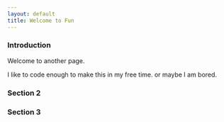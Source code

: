 ```yaml
---
layout: default
title: Welcome to Fun
---
```


<link rel="stylesheet" href="assets/css/style.css">


### Introduction
Welcome to another page.

<div class="code-box">
    <p>I like to code enough to make this in my free time. or maybe I am bored.</p>
</div>


### Section 2



### Section 3

